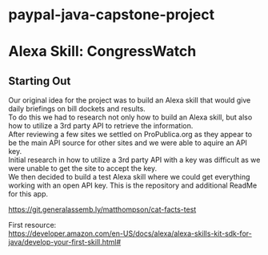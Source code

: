 # paypal-java-capstone-project
# Alexa Skill: CongressWatch

## Starting Out

Our original idea for the project was to build an Alexa skill that would give daily briefings on bill dockets and results.  
To do this we had to research not only how to build an Alexa skill, but also how to utilize a 3rd party API to retrieve the information.  
After reviewing a few sites we settled on ProPublica.org as they appear to be the main API source for other sites and we were able to aquire an API key.  
Initial research in how to utilize a 3rd party API with a key was difficult as we were unable to get the site to accept the key.  
We then decided to build a test Alexa skill where we could get everything working with an open API key. This is the repository and additional ReadMe for this app.  

https://git.generalassemb.ly/matthompson/cat-facts-test

First resource:  
https://developer.amazon.com/en-US/docs/alexa/alexa-skills-kit-sdk-for-java/develop-your-first-skill.html#

